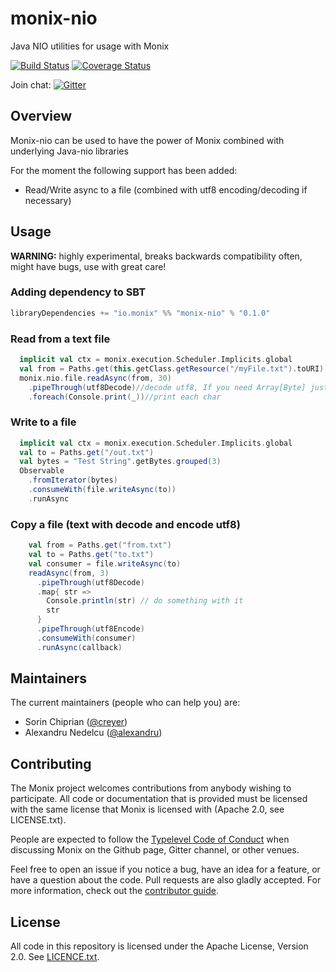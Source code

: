 # monix-nio

Java NIO utilities for usage with Monix

[![Build Status](https://travis-ci.org/monix/monix-nio.svg?branch=master)](https://travis-ci.org/monix/monix-nio)
[![Coverage Status](https://codecov.io/gh/monix/monix-nio/coverage.svg?branch=master)](https://codecov.io/gh/monix/monix-nio?branch=master)


Join chat:
[![Gitter](https://badges.gitter.im/Join%20Chat.svg)](https://gitter.im/monix/monix?utm_source=badge&utm_medium=badge&utm_campaign=pr-badge&utm_content=badge)

## Overview

Monix-nio can be used to have the power of Monix combined 
with underlying Java-nio libraries

For the moment the following support has been added:

- Read/Write async to a file (combined with utf8 encoding/decoding if necessary)

## Usage

**WARNING:** highly experimental, breaks backwards compatibility often, 
might have bugs, use with great care!

### Adding dependency to SBT

```scala
libraryDependencies += "io.monix" %% "monix-nio" % "0.1.0"
```

### Read from a text file

```scala
  implicit val ctx = monix.execution.Scheduler.Implicits.global
  val from = Paths.get(this.getClass.getResource("/myFile.txt").toURI)
  monix.nio.file.readAsync(from, 30)
    .pipeThrough(utf8Decode)//decode utf8, If you need Array[Byte] just skip the decoding
    .foreach(Console.print(_))//print each char
```

### Write to a file

```scala
  implicit val ctx = monix.execution.Scheduler.Implicits.global
  val to = Paths.get("/out.txt")
  val bytes = "Test String".getBytes.grouped(3)
  Observable
    .fromIterator(bytes)
    .consumeWith(file.writeAsync(to))
    .runAsync
```

### Copy a file (text with decode and encode utf8)

```scala
    val from = Paths.get("from.txt")
    val to = Paths.get("to.txt")
    val consumer = file.writeAsync(to)
    readAsync(from, 3)
      .pipeThrough(utf8Decode)
      .map{ str =>
        Console.println(str) // do something with it
        str
      }
      .pipeThrough(utf8Encode)
      .consumeWith(consumer)
      .runAsync(callback)
```

## Maintainers

The current maintainers (people who can help you) are:

- Sorin Chiprian ([@creyer](https://github.com/creyer))
- Alexandru Nedelcu ([@alexandru](https://github.com/alexandru))

## Contributing

The Monix project welcomes contributions from anybody wishing to
participate.  All code or documentation that is provided must be
licensed with the same license that Monix is licensed with (Apache
2.0, see LICENSE.txt).

People are expected to follow the
[Typelevel Code of Conduct](http://typelevel.org/conduct.html) when
discussing Monix on the Github page, Gitter channel, or other venues.

Feel free to open an issue if you notice a bug, have an idea for a
feature, or have a question about the code. Pull requests are also
gladly accepted. For more information, check out the
[contributor guide](CONTRIBUTING.md).

## License

All code in this repository is licensed under the Apache License,
Version 2.0.  See [LICENCE.txt](./LICENSE.txt).

